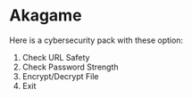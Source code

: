 # Akagame
Here is a cybersecurity pack with these option:
1. Check URL Safety
2. Check Password Strength
3. Encrypt/Decrypt File
4. Exit

